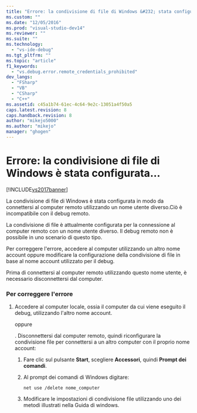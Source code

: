 ```yaml
---
title: "Errore: la condivisione di file di Windows &#232; stata configurata... | Microsoft Docs"
ms.custom: ""
ms.date: "12/05/2016"
ms.prod: "visual-studio-dev14"
ms.reviewer: ""
ms.suite: ""
ms.technology: 
  - "vs-ide-debug"
ms.tgt_pltfrm: ""
ms.topic: "article"
f1_keywords: 
  - "vs.debug.error.remote_credentials_prohibited"
dev_langs: 
  - "FSharp"
  - "VB"
  - "CSharp"
  - "C++"
ms.assetid: c45a1b74-61ec-4c64-9e2c-13051a4f50a5
caps.latest.revision: 8
caps.handback.revision: 8
author: "mikejo5000"
ms.author: "mikejo"
manager: "ghogen"
---
```

# Errore: la condivisione di file di Windows &#232; stata configurata...
[!INCLUDE[vs2017banner](../code-quality/includes/vs2017banner.md)]

La condivisione di file di Windows è stata configurata in modo da connettersi al computer remoto utilizzando un nome utente diverso.Ciò è incompatibile con il debug remoto.  
  
 La condivisione di file è attualmente configurata per la connessione al computer remoto con un nome utente diverso.  Il debug remoto non è possibile in uno scenario di questo tipo.  
  
 Per correggere l'errore, accedere al computer utilizzando un altro nome account oppure modificare la configurazione della condivisione di file in base al nome account utilizzato per il debug.  
  
 Prima di connettersi al computer remoto utilizzando questo nome utente, è necessario disconnettersi dal computer.  
  
### Per correggere l'errore  
  
1.  Accedere al computer locale, ossia il computer da cui viene eseguito il debug, utilizzando l'altro nome account.  
  
     oppure  
  
     .  Disconnettersi dal computer remoto, quindi riconfigurare la condivisione file per connettersi a un altro computer con il proprio nome account:  
  
    1.  Fare clic sul pulsante **Start**, scegliere **Accessori**, quindi **Prompt dei comandi**.  
  
    2.  Al prompt dei comandi di Windows digitare:  
  
         `net use /delete nome_computer`  
  
    3.  Modificare le impostazioni di condivisione file utilizzando uno dei metodi illustrati nella Guida di windows.